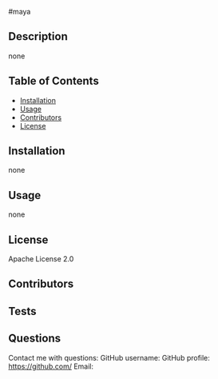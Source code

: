 
#maya

## Description
none

## Table of Contents 
- [Installation](#installation) 
- [Usage](#usage)
- [Contributors](#contributors)
- [License](#license)

## Installation
none

## Usage
none

## License
Apache License 2.0

## Contributors


## Tests 


## Questions 
Contact me with questions: 
GitHub username: 
GitHub profile: https://github.com/
Email: 
